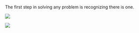 The first step in solving any problem is recognizing there is one.

![](https://www.codewars.com/users/Harold2017/badges/micro)

![](https://github-profile-trophy.vercel.app/?username=harold2017&column=8&theme=nord)

<!--
**Harold2017/Harold2017** is a ✨ _special_ ✨ repository because its `README.md` (this file) appears on your GitHub profile.

Here are some ideas to get you started:

- 🔭 I’m currently working on ...
- 🌱 I’m currently learning ...
- 👯 I’m looking to collaborate on ...
- 🤔 I’m looking for help with ...
- 💬 Ask me about ...
- 📫 How to reach me: ...
- 😄 Pronouns: ...
- ⚡ Fun fact: ...
-->
